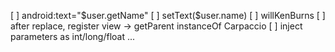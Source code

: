 [ ] android:text="$user.getName"
[ ] setText($user.name)
[ ] willKenBurns
[ ] after replace, register view -> getParent instanceOf Carpaccio
[ ] inject parameters as int/long/float ...